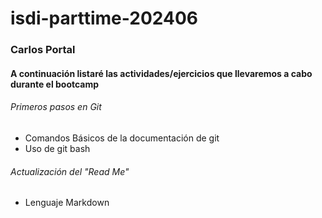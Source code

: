# isdi-parttime-202406
### Carlos Portal
#### A continuación listaré las actividades/ejercicios que llevaremos a cabo durante el bootcamp
###### Primeros pasos en Git
- Comandos Básicos de la documentación de git
- Uso de git bash
###### Actualización del "Read Me"
- Lenguaje Markdown
